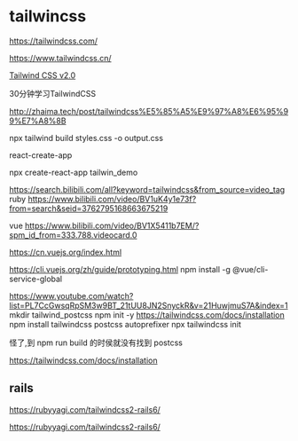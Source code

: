 # tailwincss

https://tailwindcss.com/

https://www.tailwindcss.cn/

[Tailwind CSS v2.0](https://blog.tailwindcss.com/tailwindcss-v2)

30分钟学习TailwindCSS

http://zhaima.tech/post/tailwindcss%E5%85%A5%E9%97%A8%E6%95%99%E7%A8%8B

npx tailwind build styles.css -o output.css


react-create-app

npx create-react-app tailwin_demo


https://search.bilibili.com/all?keyword=tailwindcss&from_source=video_tag
ruby 
https://www.bilibili.com/video/BV1uK4y1e73f?from=search&seid=3762795168663675219

vue 
https://www.bilibili.com/video/BV1X5411b7EM/?spm_id_from=333.788.videocard.0

https://cn.vuejs.org/index.html

https://cli.vuejs.org/zh/guide/prototyping.html
npm install -g @vue/cli-service-global


https://www.youtube.com/watch?list=PL7CcGwsqRpSM3w9BT_21tUU8JN2SnyckR&v=21HuwjmuS7A&index=1
mkdir tailwind_postcss
npm init -y
https://tailwindcss.com/docs/installation
npm install tailwindcss postcss autoprefixer
npx tailwindcss init

怪了,到 npm run build 的时侯就没有找到 postcss

https://tailwindcss.com/docs/installation

## rails

https://rubyyagi.com/tailwindcss2-rails6/


https://rubyyagi.com/tailwindcss2-rails6/